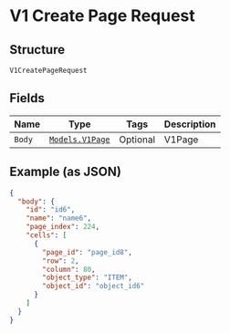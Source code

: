 
# V1 Create Page Request

## Structure

`V1CreatePageRequest`

## Fields

| Name | Type | Tags | Description |
|  --- | --- | --- | --- |
| `Body` | [`Models.V1Page`](/doc/models/v1-page.md) | Optional | V1Page |

## Example (as JSON)

```json
{
  "body": {
    "id": "id6",
    "name": "name6",
    "page_index": 224,
    "cells": [
      {
        "page_id": "page_id8",
        "row": 2,
        "column": 80,
        "object_type": "ITEM",
        "object_id": "object_id6"
      }
    ]
  }
}
```

